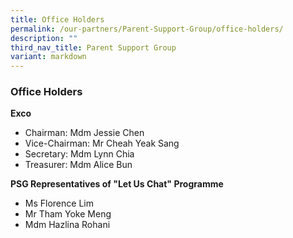 ```yaml
---
title: Office Holders
permalink: /our-partners/Parent-Support-Group/office-holders/
description: ""
third_nav_title: Parent Support Group
variant: markdown
---
```

### Office Holders

**Exco**

*   Chairman: Mdm Jessie Chen
*   Vice-Chairman: Mr Cheah Yeak Sang
*   Secretary: Mdm Lynn Chia
*   Treasurer: Mdm Alice Bun

**PSG Representatives of "Let Us Chat" Programme**

*   Ms Florence Lim
*   Mr Tham Yoke Meng
*   Mdm Hazlina Rohani
